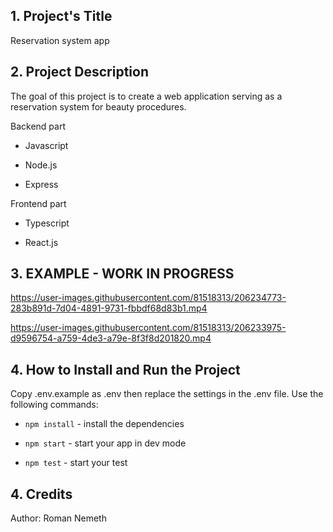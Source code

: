 ## 1. Project's Title

Reservation system app

## 2. Project Description

The goal of this project is to create a web application serving as a reservation system for beauty procedures.

Backend part

-   Javascript

-   Node.js

-   Express

Frontend part

-   Typescript

-   React.js

## 3. EXAMPLE - WORK IN PROGRESS


https://user-images.githubusercontent.com/81518313/206234773-283b891d-7d04-4891-9731-fbbdf68d83b1.mp4


https://user-images.githubusercontent.com/81518313/206233975-d9596754-a759-4de3-a79e-8f3f8d201820.mp4


## 4. How to Install and Run the Project

Copy .env.example as .env then replace the settings in the .env file.
Use the following commands:

-   `npm install` - install the dependencies

-   `npm start` - start your app in dev mode

-   `npm test` - start your test

## 4. Credits

Author: Roman Nemeth
